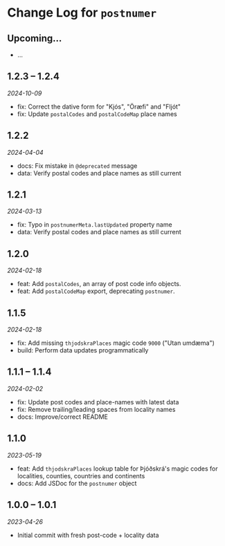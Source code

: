 # Change Log for `postnumer`

## Upcoming...

- ... <!-- Add new lines here. -->

## 1.2.3 – 1.2.4

_2024-10-09_

- fix: Correct the dative form for "Kjós", "Öræfi" and "Fljót"
- fix: Update `postalCodes` and `postalCodeMap` place names

## 1.2.2

_2024-04-04_

- docs: Fix mistake in `@deprecated` message
- data: Verify postal codes and place names as still current

## 1.2.1

_2024-03-13_

- fix: Typo in `postnumerMeta.lastUpdated` property name
- data: Verify postal codes and place names as still current

## 1.2.0

_2024-02-18_

- feat: Add `postalCodes`, an array of post code info objects.
- feat: Add `postalCodeMap` export, deprecating `postnumer`.

## 1.1.5

_2024-02-18_

- fix: Add missing `thjodskraPlaces` magic code `9000` ("Utan umdæma")
- build: Perform data updates programmatically

## 1.1.1 – 1.1.4

_2024-02-02_

- fix: Update post codes and place-names with latest data
- fix: Remove trailing/leading spaces from locality names
- docs: Improve/correct README

## 1.1.0

_2023-05-19_

- feat: Add `thjodskraPlaces` lookup table for Þjóðskrá's magic codes for
  localities, counties, countries and continents
- docs: Add JSDoc for the `postnumer` object

## 1.0.0 – 1.0.1

_2023-04-26_

- Initial commit with fresh post-code + locality data
